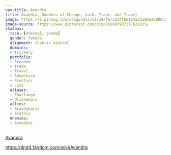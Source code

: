 ```yaml
---
nav-title: Avandra
title: Avandra, Goddess of Change, Luck, Trade, and Travel
image: https://i.pinimg.com/originals/c2/34/f6/c234f661a4a3558be2680032c8a1f741.png
image-source: https://www.pinterest.com/pin/365987907217621825/
statbox:
  race: [eternal, gnome]
  gender: female
  alignment: chaotic neutral
  domains:
  - Trickery
  portfolio:
  - Freedom
  - Trade
  - Travel
  - Adventure
  - Frontier
  - Luck
  aliases:
  - Fharlangn
  - Olidammara
  allies:
  - Brandobaris
  - Erathis
  enemies:
  - Asmodeus
---
```


[Avandra](https://en.wikipedia.org/wiki/Avandra)

https://dnd4.fandom.com/wiki/Avandra
